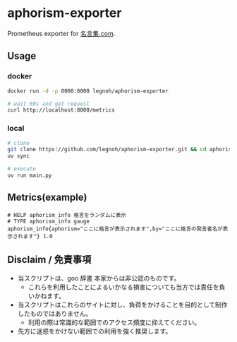 aphorism-exporter
===

Prometheus exporter for [名言集.com](http://www.meigensyu.com/quotations/index/random).

## Usage

### docker

```sh
docker run -d -p 8000:8000 legnoh/aphorism-exporter

# wait 60s and get request
curl http://localhost:8000/metrics
```

### local

```sh
# clone
git clone https://github.com/legnoh/aphorism-exporter.git && cd aphorism-exporter
uv sync

# execute
uv run main.py
```

## Metrics(example)

```
# HELP aphorism_info 格言をランダムに表示
# TYPE aphorism_info gauge
aphorism_info{aphorism="ここに格言が表示されます",by="ここに格言の発言者名が表示されます"} 1.0
```

## Disclaim / 免責事項

- 当スクリプトは、goo 辞書 本家からは非公認のものです。
  - これらを利用したことによるいかなる損害についても当方では責任を負いかねます。
- 当スクリプトはこれらのサイトに対し、負荷をかけることを目的として制作したものではありません。
  - 利用の際は常識的な範囲でのアクセス頻度に抑えてください。
- 先方に迷惑をかけない範囲での利用を強く推奨します。
